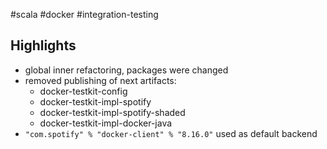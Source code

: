 #scala #docker #integration-testing

## Highlights

* global inner refactoring, packages were changed
* removed publishing of next artifacts: 
  - docker-testkit-config
  - docker-testkit-impl-spotify
  - docker-testkit-impl-spotify-shaded
  - docker-testkit-impl-docker-java
* `"com.spotify" % "docker-client" % "8.16.0"` used as default backend
